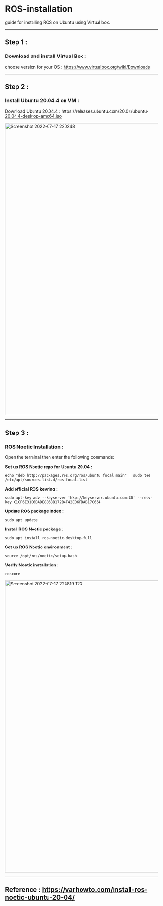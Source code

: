 # ROS-installation
guide for installing ROS on Ubuntu using Virtual box.

***
##  **Step 1 :**
###  Download and install Virtual Box :
choose version for your OS : https://www.virtualbox.org/wiki/Downloads

***

##  **Step 2 :**
### Install Ubuntu 20.04.4 on VM :
Download Ubuntu 20.04.4 : https://releases.ubuntu.com/20.04/ubuntu-20.04.4-desktop-amd64.iso


<img width="960" alt="Screenshot 2022-07-17 220248" src="https://user-images.githubusercontent.com/108236308/179421354-42dc2a2e-e0ba-403e-8c9d-8d7dec3276c6.png">

***

##  **Step 3 :**
### ROS Noetic Installation :
Open the terminal then enter the following commands:

**Set up ROS Noetic repo for Ubuntu 20.04 :**
```
echo "deb http://packages.ros.org/ros/ubuntu focal main" | sudo tee /etc/apt/sources.list.d/ros-focal.list
```
**Add official ROS keyring :**
```
sudo apt-key adv --keyserver 'hkp://keyserver.ubuntu.com:80' --recv-key C1CF6E31E6BADE8868B172B4F42ED6FBAB17C654
```
**Update ROS package index :**
```
sudo apt update
``` 
**Install ROS Noetic package :**
```
sudo apt install ros-noetic-desktop-full
```
**Set up ROS Noetic environment :**
```
source /opt/ros/noetic/setup.bash
```
**Verify Noetic installation :**
```
roscore
```
<img width="960" alt="Screenshot 2022-07-17 224819 123" src="https://user-images.githubusercontent.com/108236308/179422443-ec3aa422-51fc-45f2-aac3-528fccaae2fc.png">


***

## Reference : https://varhowto.com/install-ros-noetic-ubuntu-20-04/
